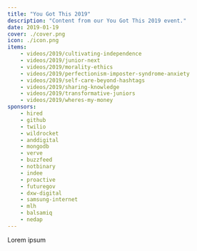 ```yaml
---
title: "You Got This 2019"
description: "Content from our You Got This 2019 event."
date: 2019-01-19
cover: ./cover.png
icon: ./icon.png
items:
    - videos/2019/cultivating-independence
    - videos/2019/junior-next
    - videos/2019/morality-ethics
    - videos/2019/perfectionism-imposter-syndrome-anxiety
    - videos/2019/self-care-beyond-hashtags
    - videos/2019/sharing-knowledge
    - videos/2019/transformative-juniors
    - videos/2019/wheres-my-money
sponsors:
    - hired
    - github
    - twilio
    - wildrocket
    - anddigital
    - mongodb
    - verve
    - buzzfeed
    - notbinary
    - indee
    - proactive
    - futuregov
    - dxw-digital
    - samsung-internet
    - mlh
    - balsamiq
    - nedap
---
```


Lorem ipsum
